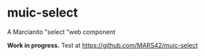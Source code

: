 # muic-select
A Marcianito "select "web component

**Work in progress.**
Test at https://github.com/MARS42/muic-select
